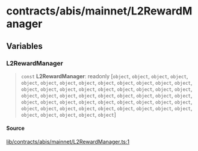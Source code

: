 # contracts/abis/mainnet/L2RewardManager

## Variables

### L2RewardManager

> `const` **L2RewardManager**: readonly [`object`, `object`, `object`, `object`, `object`, `object`, `object`, `object`, `object`, `object`, `object`, `object`, `object`, `object`, `object`, `object`, `object`, `object`, `object`, `object`, `object`, `object`, `object`, `object`, `object`, `object`, `object`, `object`, `object`, `object`, `object`, `object`, `object`, `object`, `object`, `object`, `object`, `object`, `object`, `object`, `object`, `object`, `object`, `object`, `object`, `object`, `object`, `object`, `object`, `object`, `object`, `object`, `object`, `object`]

#### Source

[lib/contracts/abis/mainnet/L2RewardManager.ts:1](https://github.com/PufferFinance/puffer-sdk/blob/ef3e091c8d33c9a78c1c32ebb2da98d7576b5a9b/lib/contracts/abis/mainnet/L2RewardManager.ts#L1)
